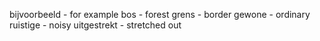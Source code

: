 bijvoorbeeld - for example
bos - forest
grens - border
gewone - ordinary 
ruistige - noisy
uitgestrekt - stretched out
